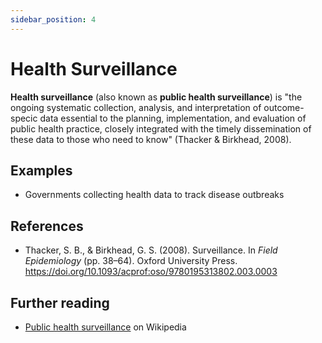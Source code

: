 ```yaml
---
sidebar_position: 4
---
```


# Health Surveillance
**Health surveillance** (also known as **public health surveillance**) is "the ongoing systematic collection, analysis, and interpretation of outcome-specic data essential to the planning, implementation, and evaluation of public health practice, closely integrated with the timely dissemination of these data to those who need to know" (Thacker & Birkhead, 2008).

## Examples
- Governments collecting health data to track disease outbreaks

## References
- Thacker, S. B., & Birkhead, G. S. (2008). Surveillance. In *Field Epidemiology* (pp. 38–64). Oxford University Press. https://doi.org/10.1093/acprof:oso/9780195313802.003.0003

## Further reading
- [Public health surveillance](https://en.wikipedia.org/wiki/Public_health_surveillance) on Wikipedia